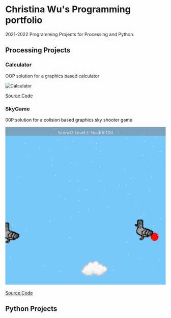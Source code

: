 # Christina Wu's Programming portfolio

2021-2022 Programming Projects for Processing and Python.

## Processing Projects

### Calculator
OOP solution for a graphics based calculator

![Calculator]()

[Source Code]()

### SkyGame
00P solution for a colision based graphics sky shooter game

![SkyGame](https://github.com/wchristinaa/Programming1/blob/gh-pages/Images/SkyGame.png)

[Source Code](https://github.com/wchristinaa/Programming1/blob/gh-pages/SourceCode/SpaceGame.zip)

## Python Projects

